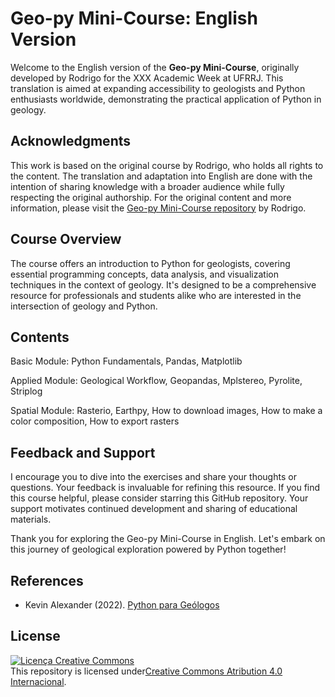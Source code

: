 # Geo-py Mini-Course: English Version

Welcome to the English version of the **Geo-py Mini-Course**, originally developed by Rodrigo for the XXX Academic Week at UFRRJ. This translation is aimed at expanding accessibility to geologists and Python enthusiasts worldwide, demonstrating the practical application of Python in geology. 

## Acknowledgments

This work is based on the original course by Rodrigo, who holds all rights to the content. The translation and adaptation into English are done with the intention of sharing knowledge with a broader audience while fully respecting the original authorship. For the original content and more information, please visit the [Geo-py Mini-Course repository](https://github.com/rodreras/geopy_minicurso/tree/main) by Rodrigo.

## Course Overview

The course offers an introduction to Python for geologists, covering essential programming concepts, data analysis, and visualization techniques in the context of geology. It's designed to be a comprehensive resource for professionals and students alike who are interested in the intersection of geology and Python.

## Contents

Basic Module: Python Fundamentals, Pandas, Matplotlib

Applied Module: Geological Workflow, Geopandas, Mplstereo, Pyrolite, Striplog

Spatial Module: Rasterio, Earthpy, How to download images, How to make a color composition, How to export rasters

## Feedback and Support

I encourage you to dive into the exercises and share your thoughts or questions. Your feedback is invaluable for refining this resource. If you find this course helpful, please consider starring this GitHub repository. Your support motivates continued development and sharing of educational materials.

Thank you for exploring the Geo-py Mini-Course in English. Let's embark on this journey of geological exploration powered by Python together!

## References 

- Kevin Alexander (2022). [Python para Geólogos](https://github.com/kevinalexandr19/manual-python-geologia)

## License
 
<a rel="license" href="http://creativecommons.org/licenses/by/4.0/"><img alt="Licença Creative Commons" style="border-width:0" src="https://i.creativecommons.org/l/by/4.0/88x31.png" /></a><br />This repository is licensed under<a rel="license" href="http://creativecommons.org/licenses/by/4.0/">Creative Commons Atribution 4.0 Internacional</a>.
